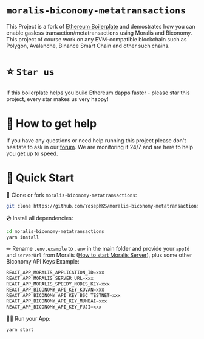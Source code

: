 # `moralis-biconomy-metatransactions`

This Project is a fork of [Ethereum Boilerplate](https://github.com/ethereum-boilerplate/ethereum-boilerplate) and demostrates how you can enable gasless transaction/metatransactions using Moralis and Biconomy. This project of course work on any EVM-compatible blockchain such as Polygon, Avalanche, Binance Smart Chain and other such chains.

<!-- ![dapp3](https://github.com/ethereum-boilerplate/ethereum-prediction-market-boilerplate/blob/master/display.gif) -->

# ⭐️ `Star us`
If this boilerplate helps you build Ethereum dapps faster - please star this project, every star makes us very happy!

# 🤝 How to get help
If you have any questions or need help running this project please don't hesitate to ask in our [forum](https://forum.moralis.io/t/moralis-gasless-transaction-tutorial/5963). We are monitoring it 24/7 and are here to help you get up to speed.

# 🚀 Quick Start

📄 Clone or fork `moralis-biconomy-metatransactions`:
```sh
git clone https://github.com/YosephKS/moralis-biconomy-metatransactions.git
```
💿 Install all dependencies:
```sh
cd moralis-biconomy-metatransactions
yarn install 
```
✏ Rename `.env.example` to `.env` in the main folder and provide your `appId` and `serverUrl` from Moralis ([How to start Moralis Server](https://docs.moralis.io/moralis-server/getting-started/create-a-moralis-server)), plus some other Biconomy API Keys
Example:
```jsx
REACT_APP_MORALIS_APPLICATION_ID=xxx
REACT_APP_MORALIS_SERVER_URL=xxx
REACT_APP_MORALIS_SPEEDY_NODES_KEY=xxx
REACT_APP_BICONOMY_API_KEY_KOVAN=xxx
REACT_APP_BICONOMY_API_KEY_BSC_TESTNET=xxx
REACT_APP_BICONOMY_API_KEY_MUMBAI=xxx
REACT_APP_BICONOMY_API_KEY_FUJI=xxx
```
🚴‍♂️ Run your App:
```sh
yarn start
```



